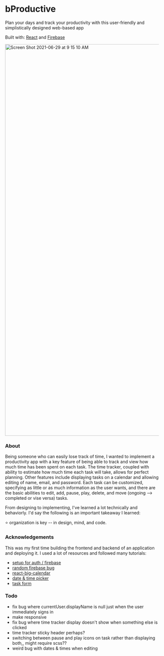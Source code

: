 # bProductive

Plan your days and track your productivity with this user-friendly and simplistically designed web-based app 

Built with: [React](https://reactjs.org/) and [Firebase](https://firebase.google.com/docs)

<img width="1280" alt="Screen Shot 2021-06-29 at 9 15 10 AM" src="https://user-images.githubusercontent.com/68198839/123814080-68003b00-d8c3-11eb-8f47-3cdff43d8f84.png">

### About

Being someone who can easily lose track of time, I wanted to implement a productivity app with a key feature of being able to track and view how much time has been spent on each task. The time tracker, coupled with ability to estimate how much time each task will take, allows for perfect planning. Other features include displaying tasks on a calendar and allowing editing of name, email, and password. Each task can be customized, specifying as little or as much information as the user wants, and there are the basic abilities to edit, add, pause, play, delete, and move (ongoing --> completed or vise versa) tasks.

From designing to implementing, I've learned a lot technically and behaviorly. I'd say the following is an important takeaway I learned:

⭐️ organization is key -- in design, mind, and code.

### Acknowledgements

This was my first time building the frontend and backend of an application and deploying it. I used a lot of resources and followed many tutorials:

* [setup for auth / firebase](https://www.youtube.com/watch?v=PKwu15ldZ7k&t=2352s&ab_channel=WebDevSimplifiedWebDevSimplified)
* [random firebase bug](https://medium.com/firebase-developers/why-is-my-currentuser-null-in-firebase-auth-4701791f74f0)
* [react-big-calendar](https://github.com/jquense/react-big-calendar)
* [date & time picker](https://projects.wojtekmaj.pl/react-datetime-picker/)
* [task form](https://www.youtube.com/watch?v=w7ejDZ8SWv8&t=3423s&ab_channel=TraversyMedia)

### Todo
* fix bug where currentUser.displayName is null just when the user immediately signs in
* make responsive
* fix bug where time tracker display doesn't show when something else is clicked
* time tracker sticky header perhaps?
* switching between pause and play icons on task rather than displaying both,, might require scss??
* weird bug with dates & times when editing

